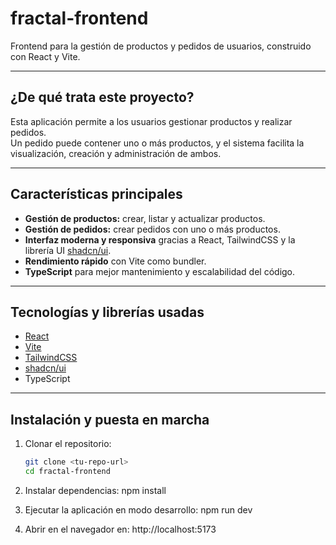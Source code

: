 # fractal-frontend

Frontend para la gestión de productos y pedidos de usuarios, construido con React y Vite.

---

## ¿De qué trata este proyecto?

Esta aplicación permite a los usuarios gestionar productos y realizar pedidos.  
Un pedido puede contener uno o más productos, y el sistema facilita la visualización, creación y administración de ambos.

---

## Características principales

- **Gestión de productos:** crear, listar y actualizar productos.
- **Gestión de pedidos:** crear pedidos con uno o más productos.
- **Interfaz moderna y responsiva** gracias a React, TailwindCSS y la librería UI [shadcn/ui](https://ui.shadcn.com/).
- **Rendimiento rápido** con Vite como bundler.
- **TypeScript** para mejor mantenimiento y escalabilidad del código.

---

## Tecnologías y librerías usadas

- [React](https://reactjs.org/)
- [Vite](https://vitejs.dev/)
- [TailwindCSS](https://tailwindcss.com/)
- [shadcn/ui](https://ui.shadcn.com/)
- TypeScript

---

## Instalación y puesta en marcha

1. Clonar el repositorio:
   ```bash
   git clone <tu-repo-url>
   cd fractal-frontend


2. Instalar dependencias:
    npm install

3. Ejecutar la aplicación en modo desarrollo:
    npm run dev

4. Abrir en el navegador en:
    http://localhost:5173